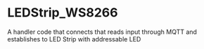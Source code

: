 # LEDStrip_WS8266
A handler code that connects that reads input through MQTT and establishes to LED Strip with addressable LED
